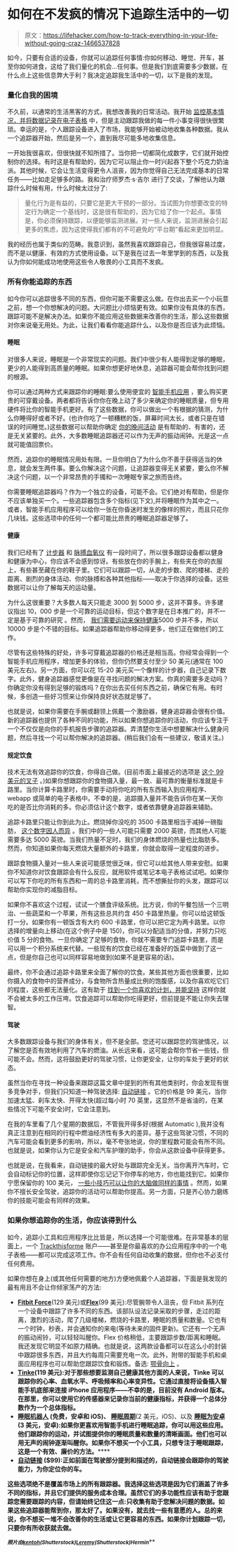 # 如何在不发疯的情况下追踪生活中的一切

> 原文：<https://lifehacker.com/how-to-track-everything-in-your-life-without-going-craz-1466537828>

如今，只要有合适的设备，你就可以追踪任何事情:你如何移动、睡觉、开车，甚至你如何进食，这给了我们量化的机会...任何事。但是我们到底需要多少数据，在什么点上这些信息弊大于利？我决定追踪我生活中的一切，以下是我的发现。



### 量化自我的困境

不久前，以通常的生活黑客的方式，我想改善我的日常活动。我开始 [监控基本情况，并将数据记录在电子表格](https://lifehacker.com/fill-out-this-one-minute-form-every-day-and-find-out-wh-5901651) 中，但是主动跟踪我做的每一件小事变得很快很繁琐。幸运的是，个人跟踪设备进入了市场，我能够开始被动地收集各种数据。我从一个追踪器开始，然后是另一个，直到我尽可能多地收集信息。

一开始我很喜欢，但很快就不知所措了。当你把一切都简化成数字，它们就开始控制你的选择。有时这是有帮助的，因为它可以阻止你一时兴起吞下整个巧克力奶油派。其他时候，它会让生活变得更令人沮丧，因为你觉得自己无法完成基本的日常任务——比如走足够多的路。我和治疗师罗杰·s·吉尔 进行了交谈，了解他认为跟踪什么时候有用，什么时候太过分了:

> 量化行为是有益的，只要它是更大干预的一部分。当试图为你想要改变的特定行为确定一个基线时，这是很有帮助的，因为它给了你一个起点。事情是，你必须保持跟踪，以便能够监测进展。对一些人来说，监测进展会引起更多的焦虑，因为这使得我们都有的不可避免的“平台期”看起来更加明显。

我的经历也属于类似的范畴。我意识到，虽然我喜欢跟踪自己，但我很容易过度，而不是以健康、有效的方式使用设备。以下是我在过去一年里学到的东西，以及我认为你如何能成功地使用这些令人敬畏的小工具而不发疯。

### 所有你能追踪的东西

如今你可以追踪很多不同的东西，但你可能不需要这么做。在你出去买一个小玩意之前，想一个你想解决的问题。大问题比小烦恼更有效。如果你没有具体的东西，跟踪可能不是解决办法。如果你不能应用这些数据来改善你的生活，那么这些数据对你来说毫无用处。为此，让我们看看你能追踪什么，以及你是否应该为此烦恼。

#### 睡眠

对很多人来说，睡眠是一个非常现实的问题。我们中很少有人能得到足够的睡眠，更少的人能得到高质量的睡眠。如果你想更好地休息，追踪器可能会帮你找到问题的根源。

你可以通过两种方式来跟踪你的睡眠:要么使用便宜的 [智能手机应用](https://lifehacker.com/five-best-sleep-tracking-gadgets-or-apps-5993005) ，要么购买更贵的可穿戴设备。两者都将告诉你你在晚上动了多少来确定你的睡眠质量，但专用硬件将比你的智能手机更好。有了这些数据，你可以做出一个有根据的猜测，为什么你睡得好或者不好。(也许你吃了一顿糟糕的饭，屏幕时间太长，或者只是在错误的时间睡觉。)这些数据可以帮助你确定 [你的晚间活动](http://lifehacker.com/cultivate-the-perfect-evening-routine-to-avoid-insomnia-5855204) 是有帮助的、有害的，还是无关紧要的。此外，大多数睡眠追踪器还可以作为无声的振动闹钟。光是这一点就可能值回票价。

然而，追踪你的睡眠情况用处有限。一旦你明白了为什么你不善于获得适当的休息，就会发生两件事。要么你解决这个问题，让追踪器变得无关紧要，要么你不解决这个问题，以一个非常昂贵的手镯和一次睡眠专家之旅而告终。

你需要睡眠追踪器吗？作为一个独立的设备，可能不会。它们绝对有帮助，但是你不应该单独买一个。一些追踪器包含多个指标(见下文),并将睡眠作为其中之一。或者，智能手机应用程序可以给你一张在你昏迷时发生的像样的照片，而且只花你几块钱。这些选项中的任何一个都可能比昂贵的睡眠追踪器足够了。

#### 健康

我们已经有了 [计步器](http://en.wikipedia.org/wiki/Pedometer) 和 [脉搏血氧仪](http://en.wikipedia.org/wiki/Pulse_oximeter#Indication) 有一段时间了，所以很多跟踪设备都以健身和健康为中心，你应该不会感到惊讶。有些放在你的手腕上，有些夹在你的衣服上，有些甚至藏在你的鞋子里。它们可以跟踪一切，从走的步数、爬的楼梯、走的距离、剧烈的身体活动、你的脉搏和各种其他指标——取决于你选择的设备。这些数据可以让你了解每天的运动量。

为什么这很重要？大多数人每天只能走 3000 到 5000 步，这并不算多。许多建议指出 10，000 步是一个可靠的运动目标，但这个数字是在日本推广的，并不一定是基于可靠的研究 。然而， [我们需要运动来保持健康](https://lifehacker.com/how-sitting-all-day-is-damaging-your-body-and-how-you-c-5879536)5000 步并不多，所以 10000 步是个不错的目标。如果追踪器帮助你移动得更多，他们正在做他们的工作。

尽管有这些特殊的好处，许多可穿戴追踪器的价格还是相当高。你经常会得到一个智能手机应用程序，增加更多的体验，但你仍然要支付至少 50 美元(通常在 100 美元左右)。另一方面，你可以花 15-20 美元买一个像样的计步器，自己记录下数字。此外，健身追踪器感觉更像是在寻找问题的解决方案。你真的需要多走动吗？你确定你没有得到足够的锻炼吗？在你出去买任何东西之前，确保它有用。有时候，多创造一些好习惯来让你保持良好状态就足够了。

也就是说，如果你需要在手腕或翻领上佩戴一个激励器，健身追踪器会很有价值。新的追踪器也提供了各种不同的功能，所以如果你想追踪你的活动，你应该专注于一个不仅仅是向你的手机报告步骤的追踪器。弄清楚你生活中想要解决什么健身问题，然后寻找一个可以帮你解决的追踪器。(稍后我们会有一些建议，敬请关注。)

#### 规定饮食

技术无法有效追踪你的饮食，你得自己做。(目前市面上最接近的选项是 [这个 99 美元的叉子](http://www.hapi.com/products-hapifork.asp) 。)如果你想跟踪你的食物摄入量，最一致、最可靠的衡量标准就是卡路里。当你计算卡路里时，你需要手动将你吃的所有东西输入到应用程序、webapp 或简单的电子表格中。不幸的是，追踪摄入量并不能告诉你在某一天你吃的是否比你消耗的多。你必须估计这个数字，或者依靠健身追踪器来辅助。

追踪卡路里只能让你到此为止。燃烧掉你没吃的 3500 卡路里相当于减掉一磅脂肪， [这个数字因人而异](https://lifehacker.com/10-health-myths-that-just-wont-die-debunked-by-scienc-1443659706) 。我们中的一些人可能只需要 2000 英镑，而其他人可能需要多达 5000 英镑。当我们热量不足时，我们的身体燃烧的热量也比脂肪多。然而，你知道如果你每天燃烧大量额外的卡路里，你就会取得一定程度的进步。

跟踪食物摄入量对一些人来说可能感觉很乏味，但它可以给其他人带来安慰。如果你不知道你对饮食跟踪会有什么反应，就用软件或笔记本电子表格试试吧。如果你可以写下你吃的所有东西和一周的总卡路里消耗，而不想撕扯你的头发，跟踪可以帮助你实现你的减脂目标。

如果你不喜欢这个过程，试试一个膳食评级系统。比方说，你的午餐包括一个三明治、一些蔬菜和一个苹果，所有这些总共约含 450 卡路里热量。你可以给这顿饭打一分。如果你有一顿饭含有大约 600 卡路里，你可以把它定为两卡路里。以你选择的增量向上移动(在这个例子中是 150)，你可以分配适当的分值，并努力只吃价值 5 分的食物。一旦你确定了足够的食物，你就不需要专门追踪卡路里，而是可以用一个积分系统来代替。一些现有的饮食已经在准备好的饭菜中做到了这一点，但是你自己也可以同样容易地做到(如果不是更容易的话)。

最终，你不会通过追踪卡路里来全面了解你的饮食。某些其他方面也很重要，比如你摄入的食物中的营养成分，与食物所含热量成比例的饱腹感，以及你喜欢吃它们的程度，这些都无法量化。这有助于 [找到一个你喜欢的计划，并能坚持](https://lifehacker.com/how-to-create-a-diet-plan-that-doesnt-suck-and-actuall-1352148537) 这样你就不会被太多的工作压垮。饮食追踪可以帮助你吃得更好，但前提是不能让你失去理智。

#### 驾驶

大多数跟踪设备与我们的身体有关，但不是全部。您还可以跟踪您的驾驶情况，以了解您是否有效地利用了汽车的燃油。从长远来看，这可能会帮你节省一些钱，但可能不会。然而，这将鼓励更好的驾驶习惯，让你更安全，让你的车处于更好的状态。

虽然当你在寻找一种设备来跟踪这篇文章中提到的所有其他类别时，你会发现有很多竞争对手，但我们只知道一种驾驶选择: [自动链接](https://lifehacker.com/automatic-tracks-your-driving-and-your-car-to-save-you-1453393979) 。它的价格是 99 美元，当你加速太猛、刹车太快、开得太快(超过每小时 70 英里，这显然不是省油的，在某些情况下可能不安全)时，它会注意到。

在我的车里看了几个星期的数据后，不管我开得多好(根据 Automatic ),我并没有真正注意到在相同的行程中燃油经济性有多大的差异。基于这些驾驶习惯，不同的汽车可能会看到更多的影响，所以，毫不夸张地说，你的里程数可能会有所不同。也就是说，如果你认为它是安全和汽车护理的助手，你会从这款设备中获得更多。

也就是说，在我看来，自动链接的最大好处与跟踪完全无关。当你离开汽车时，它会自动标记你的位置，这样即使你忘记记下你停车的地方，你也能找到它。如果你宁愿保留你的 100 美元， [一些小技巧可以让你的大脑做同样的事情](https://lifehacker.com/how-to-ensure-you-never-lose-your-parked-car-again-1441920569) 。然而，如果你不擅长安全驾驶，追踪你的活动可以帮助你提高。另一方面，只是齐心协力磨练你的技能可能会有同样的效果。

### 如果你想追踪你的生活，你应该得到什么

如今，追踪小工具和应用程序比比皆是，所以选择一个可能很难。在非常基本的层面上，一个 [Trackthisforme](https://lifehacker.com/trackthisforme-tracks-anything-you-want-1441831546) 账户——甚至是你最喜欢的办公应用程序中的一个电子表格——都可以完成这项工作。你不会有任何自动收集的数据，但你也不必支付任何费用。

如果你想在身上(或其他任何需要的地方)方便地佩戴个人追踪器，下面是我发现的最有用且不会让你倾家荡产的方法:

*   [**Fitbit Force**](http://www.fitbit.com/force)(129 美元)或[**Flex**](http://www.fitbit.com/flex)(99 美元):尽管腕带令人沮丧，但 Fitbit 系列在一个设备中跟踪了许多不同的东西。该部队设法记录采取的步骤，走过的距离，激烈的活动，爬了几级楼梯，燃烧的卡路里，睡眠的质量和数量。它也有一个时钟，秒表，并会通知你的来电(等待未来的固件更新)。它还有一个无声的振动闹铃，可以轻轻叫醒你。Flex 价格稍低，主要跟踪步数/距离和睡眠。我还发现它明显不如原力精确。也就是说，这两款设备都可以在这么小的封装中跟踪很多东西，并且大约每周只需要充电一次。此外，附带的智能手机和桌面应用程序也可以帮助您跟踪饮食和锻炼。备选: [颚骨向上](https://jawbone.com/up) 。
*   [**Tinke**](http://www.zensorium.com/tinke/)**(119 美元):对于那些想要监测自己健康其他方面的人来说，Tinke 可以跟踪你的心率、血氧水平、呼吸频率和心率变异性。它通过直接将设备插入智能手机底部来连接 iPhone 应用程序——不幸的是，目前没有 Android 版本。在那里，你可以使用它的传感器来记录你当前的健康指标，并获得一个总体分数作为一个总体指标。**
*   **[**睡眠机器人**](http://mysleepbot.com/) (免费，安卓和 iOS)、 [**睡眠周期**](http://www.sleepcycle.com/)**(2 美元，iOS)、以及 [**睡眠为安卓**](https://sites.google.com/site/sleepasandroid/)**(3 美元，安卓):如果你更喜欢用智能手机进行睡眠追踪，你可以用这些应用。他们跟踪你的运动，并试图提供你的睡眠质量和数量的清晰画面。他们也可以用无声的闹钟逐渐叫醒你。如果你不想买一个小工具，只想专注于睡眠跟踪，这是一个有效、廉价的方法。******
*   ******[**自动链接**](http://www.automatic.com/) ($99):正如前面在驾驶部分提到和描述的，自动链接会跟踪你的驾驶能力，为你定位你的车。******

****这些选项绝不是覆盖市场上的所有跟踪器。我选择这些选项是因为它们涵盖了许多不同的指标，并且它们提供的服务成本合理。虽然它们的多功能性应该有助于您跟踪您需要跟踪的内容，但请始终记住这一点:只收集有助于您解决问题的数据。如果这些追踪器能帮到你，那太好了。如果没有，就去找一些有意愿的人。总的来说，你不想买一堆不会改善你的生活或让它更容易的东西。如果你计划跟踪一切，只要你有所收获就去做。****

*****<small>照片由</small>*[*<small>kentoh</small>*](http://www.shutterstock.com/pic.mhtml?id=138027605)*<small>(Shutterstock)</small>*[*<small>Leremy</small>*](http://www.shutterstock.com/pic.mhtml?id=78376963)*<small>(Shutterstock)</small>**<small>Hermin</small>*****